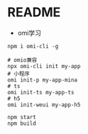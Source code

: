 # README

- omi学习

```shell
npm i omi-cli -g

# omio兼容
npx omi-cli init my-app 
# 小程序
omi init-p my-app-mina
# ts 
omi init-ts my-app-ts
# h5
omi init-weui my-app-h5

npm start
npm build
```
